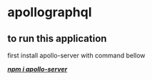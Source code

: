 # apollographql 

## to run this application 

first install apollo-server with command bellow

__*[npm i apollo-server](https://www.npmjs.com/package/apollo-server?activeTab=versions)*__
